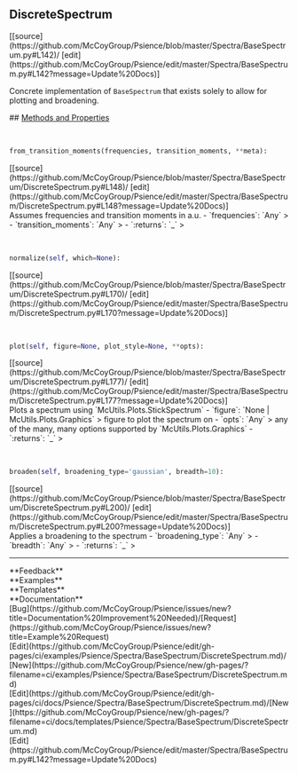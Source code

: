 ## <a id="Psience.Spectra.BaseSpectrum.DiscreteSpectrum">DiscreteSpectrum</a> 

<div class="docs-source-link" markdown="1">
[[source](https://github.com/McCoyGroup/Psience/blob/master/Spectra/BaseSpectrum.py#L142)/
[edit](https://github.com/McCoyGroup/Psience/edit/master/Spectra/BaseSpectrum.py#L142?message=Update%20Docs)]
</div>

Concrete implementation of `BaseSpectrum` that exists
solely to allow for plotting and broadening.







<div class="collapsible-section">
 <div class="collapsible-section collapsible-section-header" markdown="1">
## <a class="collapse-link" data-toggle="collapse" href="#methods" markdown="1"> Methods and Properties</a> <a class="float-right" data-toggle="collapse" href="#methods"><i class="fa fa-chevron-down"></i></a>
 </div>
 <div class="collapsible-section collapsible-section-body collapse show" id="methods" markdown="1">
 
<a id="Psience.Spectra.BaseSpectrum.DiscreteSpectrum.from_transition_moments" class="docs-object-method">&nbsp;</a> 
```python
from_transition_moments(frequencies, transition_moments, **meta): 
```
<div class="docs-source-link" markdown="1">
[[source](https://github.com/McCoyGroup/Psience/blob/master/Spectra/BaseSpectrum/DiscreteSpectrum.py#L148)/
[edit](https://github.com/McCoyGroup/Psience/edit/master/Spectra/BaseSpectrum/DiscreteSpectrum.py#L148?message=Update%20Docs)]
</div>
Assumes frequencies and transition moments in a.u.
  - `frequencies`: `Any`
    > 
  - `transition_moments`: `Any`
    > 
  - `:returns`: `_`
    >


<a id="Psience.Spectra.BaseSpectrum.DiscreteSpectrum.normalize" class="docs-object-method">&nbsp;</a> 
```python
normalize(self, which=None): 
```
<div class="docs-source-link" markdown="1">
[[source](https://github.com/McCoyGroup/Psience/blob/master/Spectra/BaseSpectrum/DiscreteSpectrum.py#L170)/
[edit](https://github.com/McCoyGroup/Psience/edit/master/Spectra/BaseSpectrum/DiscreteSpectrum.py#L170?message=Update%20Docs)]
</div>


<a id="Psience.Spectra.BaseSpectrum.DiscreteSpectrum.plot" class="docs-object-method">&nbsp;</a> 
```python
plot(self, figure=None, plot_style=None, **opts): 
```
<div class="docs-source-link" markdown="1">
[[source](https://github.com/McCoyGroup/Psience/blob/master/Spectra/BaseSpectrum/DiscreteSpectrum.py#L177)/
[edit](https://github.com/McCoyGroup/Psience/edit/master/Spectra/BaseSpectrum/DiscreteSpectrum.py#L177?message=Update%20Docs)]
</div>
Plots a spectrum using `McUtils.Plots.StickSpectrum`
  - `figure`: `None | McUtils.Plots.Graphics`
    > figure to plot the spectrum on
  - `opts`: `Any`
    > any of the many, many options supported by `McUtils.Plots.Graphics`
  - `:returns`: `_`
    >


<a id="Psience.Spectra.BaseSpectrum.DiscreteSpectrum.broaden" class="docs-object-method">&nbsp;</a> 
```python
broaden(self, broadening_type='gaussian', breadth=10): 
```
<div class="docs-source-link" markdown="1">
[[source](https://github.com/McCoyGroup/Psience/blob/master/Spectra/BaseSpectrum/DiscreteSpectrum.py#L200)/
[edit](https://github.com/McCoyGroup/Psience/edit/master/Spectra/BaseSpectrum/DiscreteSpectrum.py#L200?message=Update%20Docs)]
</div>
Applies a broadening to the spectrum
  - `broadening_type`: `Any`
    > 
  - `breadth`: `Any`
    > 
  - `:returns`: `_`
    >
 </div>
</div>












---


<div markdown="1" class="text-secondary">
<div class="container">
  <div class="row">
   <div class="col" markdown="1">
**Feedback**   
</div>
   <div class="col" markdown="1">
**Examples**   
</div>
   <div class="col" markdown="1">
**Templates**   
</div>
   <div class="col" markdown="1">
**Documentation**   
</div>
   <div class="col" markdown="1">
   
</div>
   <div class="col" markdown="1">
   
</div>
   <div class="col" markdown="1">
   
</div>
</div>
  <div class="row">
   <div class="col" markdown="1">
[Bug](https://github.com/McCoyGroup/Psience/issues/new?title=Documentation%20Improvement%20Needed)/[Request](https://github.com/McCoyGroup/Psience/issues/new?title=Example%20Request)   
</div>
   <div class="col" markdown="1">
[Edit](https://github.com/McCoyGroup/Psience/edit/gh-pages/ci/examples/Psience/Spectra/BaseSpectrum/DiscreteSpectrum.md)/[New](https://github.com/McCoyGroup/Psience/new/gh-pages/?filename=ci/examples/Psience/Spectra/BaseSpectrum/DiscreteSpectrum.md)   
</div>
   <div class="col" markdown="1">
[Edit](https://github.com/McCoyGroup/Psience/edit/gh-pages/ci/docs/Psience/Spectra/BaseSpectrum/DiscreteSpectrum.md)/[New](https://github.com/McCoyGroup/Psience/new/gh-pages/?filename=ci/docs/templates/Psience/Spectra/BaseSpectrum/DiscreteSpectrum.md)   
</div>
   <div class="col" markdown="1">
[Edit](https://github.com/McCoyGroup/Psience/edit/master/Spectra/BaseSpectrum.py#L142?message=Update%20Docs)   
</div>
   <div class="col" markdown="1">
   
</div>
   <div class="col" markdown="1">
   
</div>
   <div class="col" markdown="1">
   
</div>
</div>
</div>
</div>
